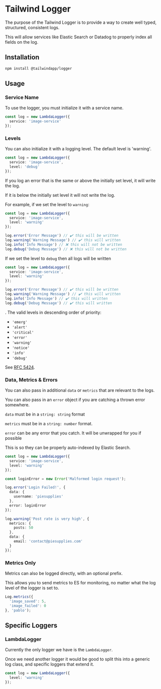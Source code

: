 # Tailwind Logger
The purpose of the Tailwind Logger is to provide a way to create well typed, structured, consistent logs.

This will allow services like Elastic Search or Datadog to properly index all fields on the log.

## Installation

```bash
npm install @tailwindapp/logger
```

## Usage

### Service Name
To use the logger, you must initialize it with a service name.

```ts
const log = new LambdaLogger({
  service: 'image-service'
});
```

### Levels
You can also initialize it with a logging level. The default level is 'warning'.

```ts
const log = new LambdaLogger({
  service: 'image-service',
  level: 'debug'
});
```

If you log an error that is the same or above the initially set level, it will write the log.

If it is below the initially set level it will not write the log.

For example, if we set the level to `warning`:
```ts
const log = new LambdaLogger({
  service: 'image-service',
  level: 'warning'
});

log.error('Error Message') // ✔️ this will be written
log.warning('Warning Message') // ✔️ this will written
log.info('Info Message') // ❌ this will not be written
log.debug('Debug Message') // ❌ this will not be written
```

If we set the level to `debug` then all logs will be written
```ts
const log = new LambdaLogger({
  service: 'image-service',
  level: 'warning'
});

log.error('Error Message') // ✔️ this will be written
log.warning('Warning Message') // ✔️ this will written
log.info('Info Message') // ✔️ this will written
log.debug('Debug Message') // ✔️ this will written
```

. The valid levels in descending order of priority:

* `'emerg'`
* `'alert'`
* `'critical'`
* `'error'`
* `'warning'`
* `'notice'`
* `'info'`
* `'debug'`

See [RFC 5424](https://tools.ietf.org/html/rfc5424).

### Data, Metrics & Errors
You can also pass in additional `data` or `metrics` that are relevant to the logs.

You can also pass in an `error` object if you are catching a thrown error somewhere.

`data` must be in a `string: string` format

`metrics` must be in a `string: number` format.

`error` can be any error that you catch. It will be unwrapped for you if possible

This is so they can be properly auto-indexed by Elastic Search.

```ts
const log = new LambdaLogger({
  service: 'image-service',
  level: 'warning'
});

const loginError = new Error('Malformed login request');

log.error('Login Failed!', {
  data: {
    username: 'piesupplies'
  },
  error: loginError
});

log.warning('Post rate is very high', {
  metrics: {
    posts: 50
  },
  data: {
    email: 'contact@piesupplies.com'
  }
});

```

### Metrics Only
Metrics can also be logged directly, with an optional prefix.

This allows you to send metrics to ES for monitoring, no matter what the log level of the logger is set to.

```typescript
Log.metrics({
  'image_saved': 5,
  'image_failed': 0
}, 'pablo');
```

## Specific Loggers

### LambdaLogger
Currently the only logger we have is the `LambdaLogger`.

Once we need another logger it would be good to split this into a generic log class, and specific loggers that extend it.

```ts
const log = new LambdaLogger({
  level: 'warning'
});
```
